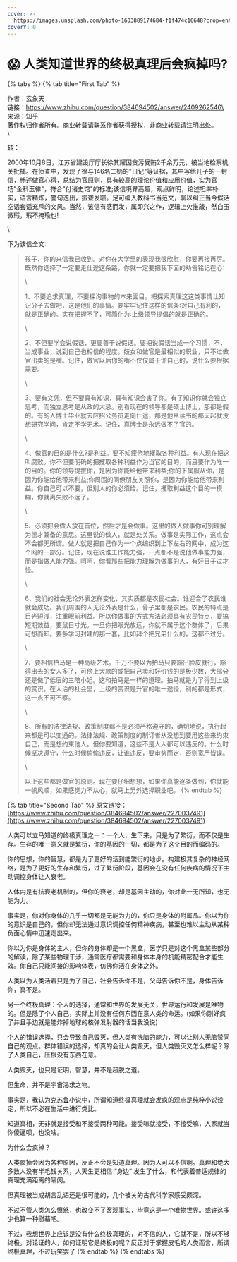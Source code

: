 ```yaml
---
cover: >-
  https://images.unsplash.com/photo-1603889174684-f1f474c10648?crop=entropy&cs=srgb&fm=jpg&ixid=MnwxOTcwMjR8MHwxfHNlYXJjaHw1fHxjcmF6eXxlbnwwfHx8fDE2NDg0NTQ3NTA&ixlib=rb-1.2.1&q=85
coverY: 0
---
```


# 😱 人类知道世界的终极真理后会疯掉吗?

{% tabs %}
{% tab title="First Tab" %}


作者：玄象天\
链接：https://www.zhihu.com/question/384694502/answer/2409262546\
来源：知乎\
著作权归作者所有。商业转载请联系作者获得授权，非商业转载请注明出处。\
\


转：

2000年10月8日，江苏省建设厅厅长徐其耀因贪污受贿2千余万元，被当地检察机关批捕。在侦查中，发现了徐与146名二奶的"日记"等证据，其中写给儿子的一封信，畅述做官心得，总结为官原则，具有较高的理论价值和应用价值，实为官场"金科玉律"，符合"付诸史馆"的标准;该信境界高超，观点鲜明，论述坦率朴实，语言精炼，警句迭出，振聋发聩。足可编入教科书当范文，聊以纠正当今假话空话套话充斥的文风。当然，该信有感而发，属即兴之作，逻辑上欠推敲，然白玉微瑕，瑕不掩瑜也!

\


下为该信全文∶

> 孩子，你的来信我已收到。对你在大学里的表现我很欣慰，你要再接再厉。既然你选择了一定要走仕途这条路，你就一定要把我下面的劝告铭记在心∶
>
> \
>
>
> 1、不要追求真理，不要探询事物的本来面目。把探索真理这这类事情让知识分子去做吧，这是他们的事情。要牢牢记住这样的信条∶对自己有利的，就是正确的。实在把握不了，可简化为∶上级领导提倡的就是正确的。
>
> \
>
>
> 2、不但要学会说假话，更要善于说假话。要把说假话当成一个习惯，不，当成事业，说到自己也相信的程度。妓女和做官是最相似的职业，只不过做官出卖的是嘴。记住，做官以后你的嘴不仅仅属于你自己的，说什么要根据需要。
>
> \
>
>
> 3、要有文凭，但不要真有知识，真有知识会害了你。有了知识你就会独立思考，而独立思考是从政的大忌。别看现在的领导都是硕士博士，那都是假的。有的人博士毕业就去应招公务员走向仕途，那是他从读书的那天起就没想研究学问，肯定不学无术。记住，真博士是永远做不了官的。
>
> \
>
>
> 4、做官的目的是什么?是利益。要不知疲倦地攫取各种利益。有人现在把这叫腐败。你不但要明确的把攫取各种利益作为当官的目的，而且要作为唯一的目的。你的领导提拔你，是因为你能给他带来利益;你的下属服从你，是因为你能给他带来利益;你周围的同僚朋友关照你，是因为你能给他带来利益。你自己可以不要，但别人的你必须给。记住，攫取利益这个目的一模糊，你就离失败不远了。
>
> \
>
>
> 5、必须把会做人放在首位，然后才是会做事。这里的做人做事你可别理解为德才兼备的意思。这里说的做人，就是处关系。做事是实际工作，这点会不会都无所谓。做人就是把自己作为一个点编织到上下左右的网中，成为这个网的一部分。记住，现在说谁工作能力强，一点都不是说他做事能力强，而是指做人能力强。呵呵，你看那些把能力理解为做事的人，有好日子过才怪。
>
> \
>
>
> 6、我们的社会无论外表怎样变化，其实质都是农民社会。谁迎合了农民谁就会成功。我们周围的人无论外表是什么，骨子里都是农民。农民的特点是目光短浅，注重眼前利益。所以你做事的方式方法必须具有农民特点，要搞短期效益，要鼠目寸光。一旦你把眼光放远，你就不属于这个群体了，后果可想而知。要多学习封建的那一套，比如拜个把兄弟什么的，这都不过分。
>
> \
>
>
> 7、要相信拍马是一种高级艺术。千万不要以为拍马只要豁出脸皮就行，豁得出去的女人多了，可傍上大款的或把自己卖和好价钱的是极少数，大部分还是做了低层的三陪小姐。这和拍马是一样的道理。拍马就是为了得到上级的赏识。在人治的社会里，上级的赏识是升官的唯一途径，别的都是形式，这一点不可不察。
>
> \
>
>
> 8、所有的法律法规、政策制度都不是必须严格遵守的，确切地说，执行起来都是可以变通的。法律法规、政策制度的制订者从没想到要用这些来约束自己，而是想约束他人。但你要知道，这些不是人人都可以违反的。什么时候坚决遵守，什么时候偷偷违反，让谁违反，要审势而定，否则宽严皆误。
>
> \
>
>
> 以上这些都是做官的原则。现在要仔细想想，如果你真能逐条做到，你就能一帆风顺，如果感觉力不从心，就马上另外选择职业吧。
{% endtab %}

{% tab title="Second Tab" %}
原文链接：[https://www.zhihu.com/question/384694502/answer/2270037491](https://www.zhihu.com/question/384694502/answer/2270037491)

人类可以立马知道的终极真理之一：一个人，生下来，只是为了繁衍，而不仅是生存。生存的唯一意义就是繁衍，你的基因的一切，都是为了这个目的而编码的。

你的思想，你的智慧，都是为了更好的活到能繁衍的地步。构建极其复杂的神经网络，是为了更好的生存和繁衍，过了繁衍阶段，基因会在没有任何疾病的情况下主动调控身体让人衰老。

人体内是有抗衰老机制的，但你的衰老，却是基因主动的，你对此一无所知，也无能为力。

事实是，你对你身体的几乎一切都是无能为力的，你只是身体的附属品。你以为你的意识是自己的，但你却无法通过意识调控任何精神疾病，甚至也难以主动从某种负面心情中迅速走出来。

你以为你是身体的主人，但你的身体却是一个黑盒，医学只是对这个黑盒某些部分的解读，除了某些物理干涉，通常医疗都需要和身体本身的机能精密配合才能生效。你自己只能间接的影响体表，仿佛你活在身体之外。

人类以为人类活着只是为了自己，社会告诉你不是，父母告诉你不是，身体告诉你，真不是。

另一个终极真理：个人的选择，通常和世界的发展无关，世界运行和发展是唯物的。但是除了个人自己，实际上并没有任何东西在意人类的命运。(如果你刚好疯了并且手边就是能炸掉地球的核弹发射器的话当我没说)

个人的错误选择，只会导致自己毁灭，但人类有洗脑的能力，可以让别人无脑赞同自己的观点。群体错误的选择，却真的会让人类毁灭。但人类毁灭又怎么样呢？除了人类自己，压根没有东西在意。

人类毁灭，也只是证明，智慧，并不是超脱之道。

但生命，并不是宇宙渴求之物。

事实是，我认为[克苏鲁](https://www.zhihu.com/search?q=%E5%85%8B%E8%8B%8F%E9%B2%81\&search\_source=Entity\&hybrid\_search\_source=Entity\&hybrid\_search\_extra=%7B%22sourceType%22%3A%22answer%22%2C%22sourceId%22%3A2270037491%7D)小说中，所谓知道终极真理就会发疯的观点是纯粹小说设定，所以不必在生活中进行类比。

知道真相，无非就是接受和不接受两种可能。接受嘛就接受，不接受嘛，人家就当你傻逼呗，也没啥。

为什么会疯掉？

人类疯掉会因为各种原因，反正不会是知道真理。因为人可以不信啊。真理和绝大多数人没有半毛钱关系，人天生更相信 “身边” 发生了什么，和代表着普适规律的真理充满距离的隔阂。

但真理被当成胡言乱语还是很可能的，几个被关的古代科学家感受颇深。

不过不管人类怎么愤怒，也改变不了客观事实，毕竟这是一个[唯物世界](https://www.zhihu.com/search?q=%E5%94%AF%E7%89%A9%E4%B8%96%E7%95%8C\&search\_source=Entity\&hybrid\_search\_source=Entity\&hybrid\_search\_extra=%7B%22sourceType%22%3A%22answer%22%2C%22sourceId%22%3A2270037491%7D)。或许这多少也算一种慰藉吧。

不过，我想世界上应该是没有什么终极真理的，对不信的人，它就不是，所以不够终极。对论证的人，如何证明它是终极的呢？反正对于掌握皮毛的人类而言，所谓终极真理，不过玩笑罢了
{% endtab %}
{% endtabs %}
